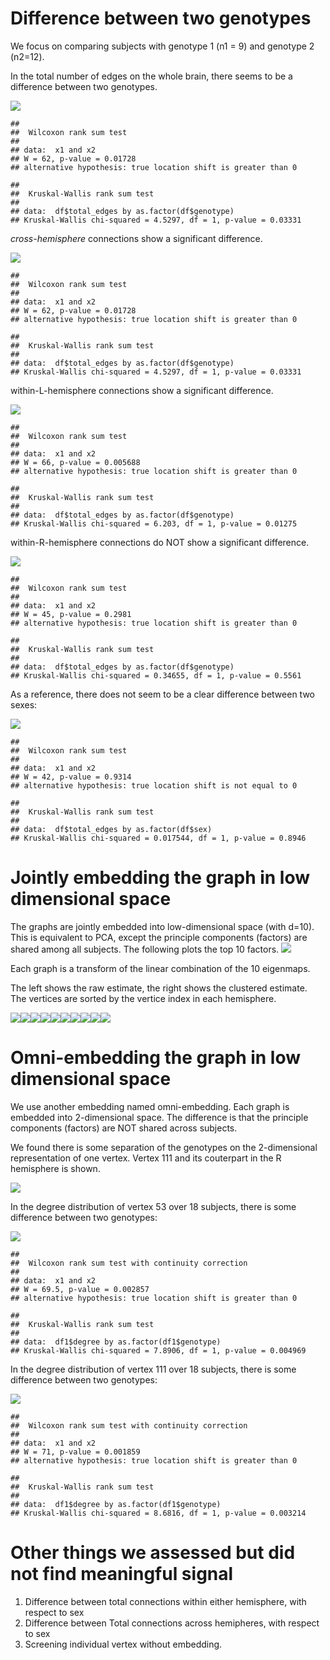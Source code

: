 Difference between two genotypes
================================

We focus on comparing subjects with genotype 1 (n1 = 9) and genotype 2 (n2=12).

In the total number of edges on the whole brain, there seems to be a difference between two genotypes.

![](FigsReport/unnamed-chunk-3-1.png)

    ## 
    ##  Wilcoxon rank sum test
    ## 
    ## data:  x1 and x2
    ## W = 62, p-value = 0.01728
    ## alternative hypothesis: true location shift is greater than 0

    ## 
    ##  Kruskal-Wallis rank sum test
    ## 
    ## data:  df$total_edges by as.factor(df$genotype)
    ## Kruskal-Wallis chi-squared = 4.5297, df = 1, p-value = 0.03331

*cross-hemisphere* connections show a significant difference.

![](FigsReport/unnamed-chunk-4-1.png)

    ## 
    ##  Wilcoxon rank sum test
    ## 
    ## data:  x1 and x2
    ## W = 62, p-value = 0.01728
    ## alternative hypothesis: true location shift is greater than 0

    ## 
    ##  Kruskal-Wallis rank sum test
    ## 
    ## data:  df$total_edges by as.factor(df$genotype)
    ## Kruskal-Wallis chi-squared = 4.5297, df = 1, p-value = 0.03331

within-L-hemisphere connections show a significant difference.

![](FigsReport/unnamed-chunk-5-1.png)

    ## 
    ##  Wilcoxon rank sum test
    ## 
    ## data:  x1 and x2
    ## W = 66, p-value = 0.005688
    ## alternative hypothesis: true location shift is greater than 0

    ## 
    ##  Kruskal-Wallis rank sum test
    ## 
    ## data:  df$total_edges by as.factor(df$genotype)
    ## Kruskal-Wallis chi-squared = 6.203, df = 1, p-value = 0.01275

within-R-hemisphere connections do NOT show a significant difference.

![](FigsReport/unnamed-chunk-6-1.png)

    ## 
    ##  Wilcoxon rank sum test
    ## 
    ## data:  x1 and x2
    ## W = 45, p-value = 0.2981
    ## alternative hypothesis: true location shift is greater than 0

    ## 
    ##  Kruskal-Wallis rank sum test
    ## 
    ## data:  df$total_edges by as.factor(df$genotype)
    ## Kruskal-Wallis chi-squared = 0.34655, df = 1, p-value = 0.5561

As a reference, there does not seem to be a clear difference between two sexes:

![](FigsReport/unnamed-chunk-7-1.png)

    ## 
    ##  Wilcoxon rank sum test
    ## 
    ## data:  x1 and x2
    ## W = 42, p-value = 0.9314
    ## alternative hypothesis: true location shift is not equal to 0

    ## 
    ##  Kruskal-Wallis rank sum test
    ## 
    ## data:  df$total_edges by as.factor(df$sex)
    ## Kruskal-Wallis chi-squared = 0.017544, df = 1, p-value = 0.8946

Jointly embedding the graph in low dimensional space
====================================================

The graphs are jointly embedded into low-dimensional space (with d=10). This is equivalent to PCA, except the principle components (factors) are shared among all subjects. The following plots the top 10 factors. ![](FigsReport/unnamed-chunk-8-1.png)

Each graph is a transform of the linear combination of the 10 eigenmaps.

The left shows the raw estimate, the right shows the clustered estimate. The vertices are sorted by the vertice index in each hemisphere.

![](FigsReport/unnamed-chunk-9-1.png)![](FigsReport/unnamed-chunk-9-2.png)![](FigsReport/unnamed-chunk-9-3.png)![](FigsReport/unnamed-chunk-9-4.png)![](FigsReport/unnamed-chunk-9-5.png)![](FigsReport/unnamed-chunk-9-6.png)![](FigsReport/unnamed-chunk-9-7.png)![](FigsReport/unnamed-chunk-9-8.png)![](FigsReport/unnamed-chunk-9-9.png)![](FigsReport/unnamed-chunk-9-10.png)

Omni-embedding the graph in low dimensional space
=================================================

We use another embedding named omni-embedding. Each graph is embedded into 2-dimensional space. The difference is that the principle components (factors) are NOT shared across subjects.

We found there is some separation of the genotypes on the 2-dimensional representation of one vertex. Vertex 111 and its couterpart in the R hemisphere is shown.

![](FigsReport/unnamed-chunk-10-1.png)

In the degree distribution of vertex 53 over 18 subjects, there is some difference between two genotypes:

![](FigsReport/unnamed-chunk-11-1.png)

    ## 
    ##  Wilcoxon rank sum test with continuity correction
    ## 
    ## data:  x1 and x2
    ## W = 69.5, p-value = 0.002857
    ## alternative hypothesis: true location shift is greater than 0

    ## 
    ##  Kruskal-Wallis rank sum test
    ## 
    ## data:  df1$degree by as.factor(df1$genotype)
    ## Kruskal-Wallis chi-squared = 7.8906, df = 1, p-value = 0.004969

In the degree distribution of vertex 111 over 18 subjects, there is some difference between two genotypes:

![](FigsReport/unnamed-chunk-12-1.png)

    ## 
    ##  Wilcoxon rank sum test with continuity correction
    ## 
    ## data:  x1 and x2
    ## W = 71, p-value = 0.001859
    ## alternative hypothesis: true location shift is greater than 0

    ## 
    ##  Kruskal-Wallis rank sum test
    ## 
    ## data:  df1$degree by as.factor(df1$genotype)
    ## Kruskal-Wallis chi-squared = 8.6816, df = 1, p-value = 0.003214

Other things we assessed but did not find meaningful signal
===========================================================

1.  Difference between total connections within either hemisphere, with respect to sex
2.  Difference between Total connections across hemipheres, with respect to sex
3.  Screening individual vertex without embedding.
